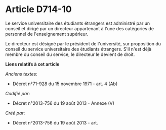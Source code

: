 # Article D714-10

Le service universitaire des étudiants étrangers est administré par un conseil et dirigé par un directeur appartenant à l'une
des catégories de personnel de l'enseignement supérieur.

Le directeur est désigné par le président de l'université, sur proposition du conseil du service universitaire des étudiants
étrangers. S'il n'est déjà membre du conseil du service, le directeur le devient de droit.

**Liens relatifs à cet article**

_Anciens textes_:

  - Décret n°71-928 du 15 novembre 1971 - art. 4 (Ab)

_Codifié par_:

  - Décret n°2013-756 du 19 août 2013 -  Annexe (V)

_Créé par_:

  - Décret n°2013-756 du 19 août 2013 - art.
